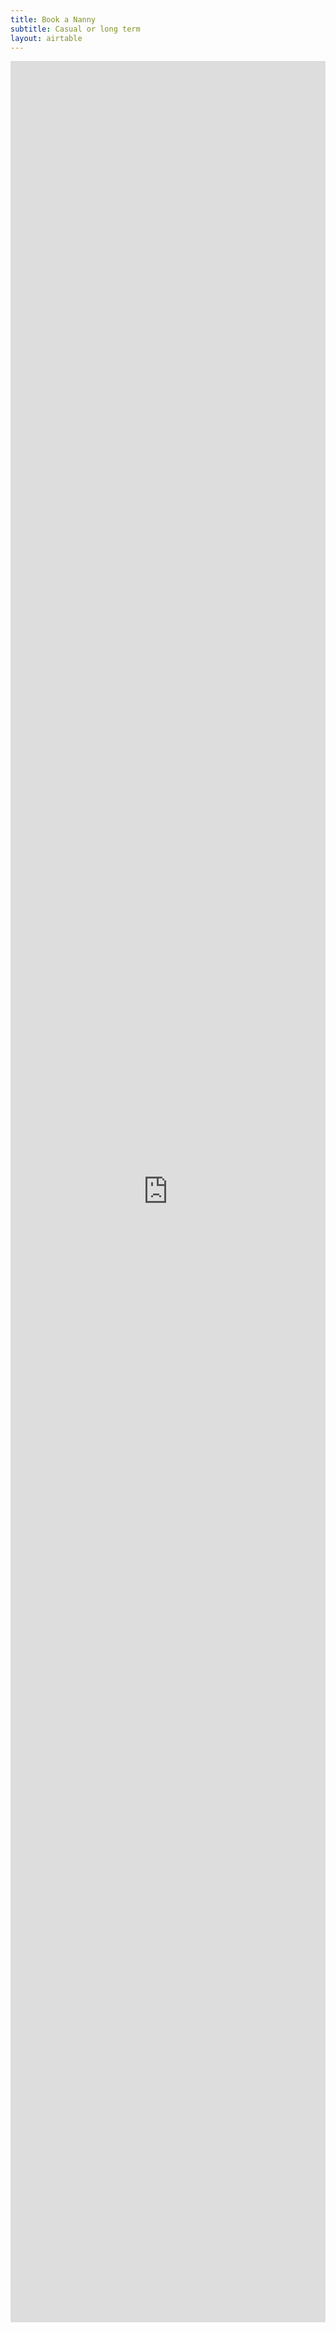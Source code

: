 ```yaml
---
title: Book a Nanny
subtitle: Casual or long term
layout: airtable
---
```


<script src="https://static.airtable.com/js/embed/embed_snippet_v1.js"></script><iframe class="airtable-embed airtable-dynamic-height" src="https://airtable.com/embed/shrPfuuE4KGARfN88?backgroundColor=teal" frameborder="0" onmousewheel="" width="100%" height="3618" style="background: transparent;"></iframe>
